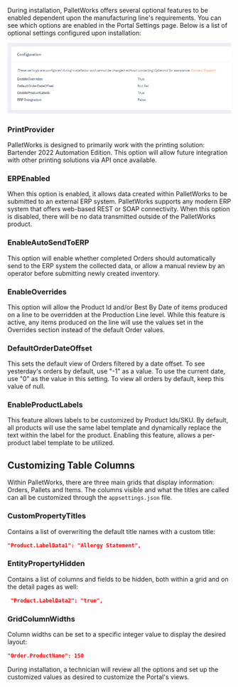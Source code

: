 During installation, PalletWorks offers several optional features to be enabled dependent upon the manufacturing line's requirements. You can see which options are enabled in the Portal Settings page. Below is a list of optional settings configured upon installation:

![](images/GlobalOptions.jpg)

### PrintProvider

PalletWorks is designed to primarily work with the printing solution: Bartender 2022 Automation Edition. This option will allow future integration with other printing solutions via API once available. 

### ERPEnabled

When this option is enabled, it allows data created within PalletWorks to be submitted to an external ERP system. PalletWorks supports any modern ERP system that offers web-based REST or SOAP connectivity. When this option is disabled, there will be no data transmitted outside of the PalletWorks product.

### EnableAutoSendToERP

This option will enable whether completed Orders should automatically send to the ERP system the collected data, or allow a manual review by an operator before submitting newly created inventory.

### EnableOverrides

This option will allow the Product Id and/or Best By Date of items produced on a line to be overridden at the Production Line level. While this feature is active, any items produced on the line will use the values set in the Overrides section instead of the default Order values.

### DefaultOrderDateOffset

This sets the default view of Orders filtered by a date offset. To see yesterday's orders by default, use "-1" as a value. To use the current date, use "0" as the value in this setting. To view all orders by default, keep this value of null.

### EnableProductLabels

This feature allows labels to be customized by Product Ids/SKU. By default, all products will use the same label template and dynamically replace the text within the label for the product. Enabling this feature, allows a per-product label template to be utilized.

## Customizing Table Columns

Within PalletWorks, there are three main grids that display information: Orders, Pallets and Items. The columns visible and what the titles are called can all be customized through the `appsettings.json` file.

### CustomPropertyTitles
Contains a list of overwriting the default title names with a custom title: 
```json
"Product.LabelData1": "Allergy Statement",
```

### EntityPropertyHidden
Contains a list of columns and fields to be hidden, both within a grid and on the detail pages as well: 
```json
 "Product.LabelData2": "true",
 ```

### GridColumnWidths
 Column widths can be set to a specific integer value to display the desired layout:
 ```json
 "Order.ProductName": 150
 ```

During installation, a technician will review all the options and set up the customized values as desired to customize the Portal's views.